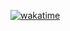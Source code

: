 [![wakatime](https://wakatime.com/badge/user/0a37bb0e-06f5-473c-8296-dc600e1c0d35/project/efeeb472-94bb-4706-967e-4624d3409f05.svg)](https://wakatime.com/badge/user/0a37bb0e-06f5-473c-8296-dc600e1c0d35/project/efeeb472-94bb-4706-967e-4624d3409f05)
